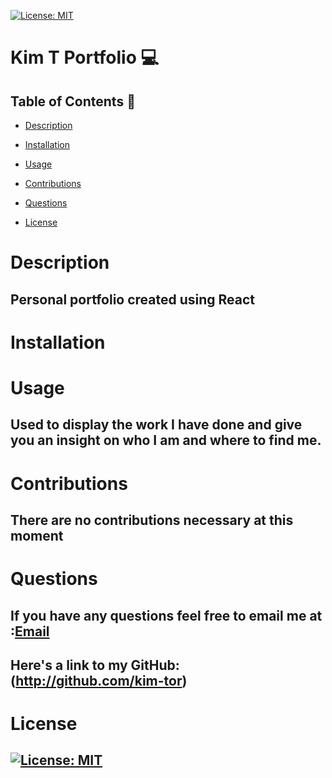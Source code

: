 
  
  [![License: MIT](https://img.shields.io/badge/License-MIT-yellow.svg)](https://opensource.org/licenses/MIT)

Kim T Portfolio :computer:
  ============


  ## Table of Contents :page_with_curl:

  * [Description](#description)

  * [Installation](#installation)

  * [Usage](#usage)

  * [Contributions](#contributions)

  * [Questions](#questions)

  * [License](#license)
    
  # Description
  ## Personal portfolio created using React

  # Installation

  # Usage
  ## Used to display the work I have done and give you an insight on who I am and where to find me.
    
  # Contributions
  ## There are no contributions necessary at this moment

  # Questions
  ## If you have any questions feel free to email me at :[Email](kimberley.5118@gmail.com)
  ## Here's a link to my GitHub:(http://github.com/kim-tor)

  # License
  ## [![License: MIT](https://img.shields.io/badge/License-MIT-yellow.svg)](https://opensource.org/licenses/MIT)
  

